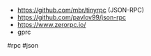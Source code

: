 
- https://github.com/mbr/tinyrpc (JSON-RPC)
- https://github.com/pavlov99/json-rpc
- https://www.zerorpc.io/
- gprc

<!-- Keywords -->
#rpc #json
<!-- /Keywords -->
